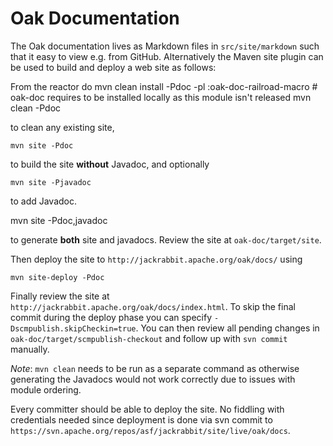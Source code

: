 <!--
   Licensed to the Apache Software Foundation (ASF) under one or more
   contributor license agreements.  See the NOTICE file distributed with
   this work for additional information regarding copyright ownership.
   The ASF licenses this file to You under the Apache License, Version 2.0
   (the "License"); you may not use this file except in compliance with
   the License.  You may obtain a copy of the License at

       http://www.apache.org/licenses/LICENSE-2.0

   Unless required by applicable law or agreed to in writing, software
   distributed under the License is distributed on an "AS IS" BASIS,
   WITHOUT WARRANTIES OR CONDITIONS OF ANY KIND, either express or implied.
   See the License for the specific language governing permissions and
   limitations under the License.
  -->

Oak Documentation
=================

The Oak documentation lives as Markdown files in `src/site/markdown` such
that it easy to view e.g. from GitHub. Alternatively the Maven site plugin
can be used to build and deploy a web site as follows:

From the reactor do
    mvn clean install -Pdoc -pl :oak-doc-railroad-macro # oak-doc requires to be installed locally as this module isn't released
    mvn clean -Pdoc

to clean any existing site,

    mvn site -Pdoc

to build the site **without** Javadoc, and optionally

    mvn site -Pjavadoc

to add Javadoc. 

   mvn site -Pdoc,javadoc

to generate **both** site and javadocs. Review the site at
`oak-doc/target/site`.

Then deploy the site to `http://jackrabbit.apache.org/oak/docs/` using

    mvn site-deploy -Pdoc

Finally review the site at `http://jackrabbit.apache.org/oak/docs/index.html`.
To skip the final commit during the deploy phase you can specify
`-Dscmpublish.skipCheckin=true`. You can then review all pending changes in
`oak-doc/target/scmpublish-checkout` and follow up with `svn commit` manually.

*Note*: `mvn clean` needs to be run as a separate command as otherwise generating
the Javadocs would not work correctly due to issues with module ordering.

Every committer should be able to deploy the site. No fiddling with
credentials needed since deployment is done via svn commit to
`https://svn.apache.org/repos/asf/jackrabbit/site/live/oak/docs`.

